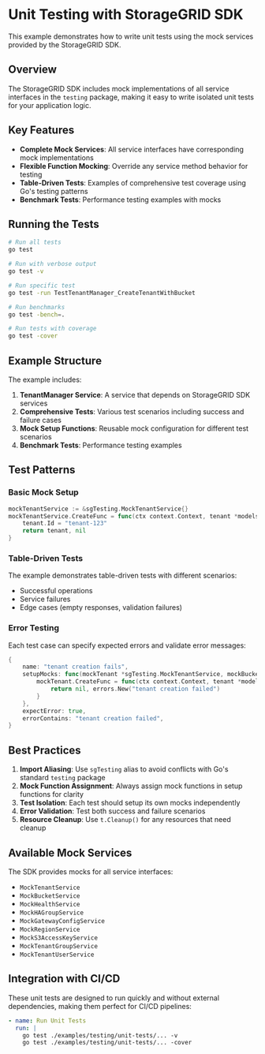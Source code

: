 # Unit Testing with StorageGRID SDK

This example demonstrates how to write unit tests using the mock services provided by the StorageGRID SDK.

## Overview

The StorageGRID SDK includes mock implementations of all service interfaces in the `testing` package, making it easy to write isolated unit tests for your application logic.

## Key Features

- **Complete Mock Services**: All service interfaces have corresponding mock implementations
- **Flexible Function Mocking**: Override any service method behavior for testing
- **Table-Driven Tests**: Examples of comprehensive test coverage using Go's testing patterns
- **Benchmark Tests**: Performance testing examples with mocks

## Running the Tests

```bash
# Run all tests
go test

# Run with verbose output
go test -v

# Run specific test
go test -run TestTenantManager_CreateTenantWithBucket

# Run benchmarks
go test -bench=.

# Run tests with coverage
go test -cover
```

## Example Structure

The example includes:

1. **TenantManager Service**: A service that depends on StorageGRID SDK services
2. **Comprehensive Tests**: Various test scenarios including success and failure cases
3. **Mock Setup Functions**: Reusable mock configuration for different test scenarios
4. **Benchmark Tests**: Performance testing examples

## Test Patterns

### Basic Mock Setup

```go
mockTenantService := &sgTesting.MockTenantService{}
mockTenantService.CreateFunc = func(ctx context.Context, tenant *models.Tenant) (*models.Tenant, error) {
    tenant.Id = "tenant-123"
    return tenant, nil
}
```

### Table-Driven Tests

The example demonstrates table-driven tests with different scenarios:
- Successful operations
- Service failures
- Edge cases (empty responses, validation failures)

### Error Testing

Each test case can specify expected errors and validate error messages:

```go
{
    name: "tenant creation fails",
    setupMocks: func(mockTenant *sgTesting.MockTenantService, mockBucket *sgTesting.MockBucketService) {
        mockTenant.CreateFunc = func(ctx context.Context, tenant *models.Tenant) (*models.Tenant, error) {
            return nil, errors.New("tenant creation failed")
        }
    },
    expectError: true,
    errorContains: "tenant creation failed",
}
```

## Best Practices

1. **Import Aliasing**: Use `sgTesting` alias to avoid conflicts with Go's standard `testing` package
2. **Mock Function Assignment**: Always assign mock functions in setup functions for clarity
3. **Test Isolation**: Each test should setup its own mocks independently
4. **Error Validation**: Test both success and failure scenarios
5. **Resource Cleanup**: Use `t.Cleanup()` for any resources that need cleanup

## Available Mock Services

The SDK provides mocks for all service interfaces:
- `MockTenantService`
- `MockBucketService`
- `MockHealthService`
- `MockHAGroupService`
- `MockGatewayConfigService`
- `MockRegionService`
- `MockS3AccessKeyService`
- `MockTenantGroupService`
- `MockTenantUserService`

## Integration with CI/CD

These unit tests are designed to run quickly and without external dependencies, making them perfect for CI/CD pipelines:

```yaml
- name: Run Unit Tests
  run: |
    go test ./examples/testing/unit-tests/... -v
    go test ./examples/testing/unit-tests/... -cover
```
